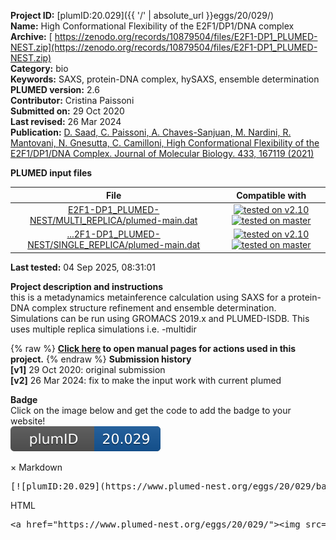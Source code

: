 **Project ID:** [plumID:20.029]({{ '/' | absolute_url }}eggs/20/029/)  
**Name:**  High Conformational Flexibility of the E2F1/DP1/DNA complex  
**Archive:** [ https://zenodo.org/records/10879504/files/E2F1-DP1_PLUMED-NEST.zip](https://zenodo.org/records/10879504/files/E2F1-DP1_PLUMED-NEST.zip)  
**Category:**  bio  
**Keywords:**  SAXS, protein-DNA complex, hySAXS, ensemble determination  
**PLUMED version:**  2.6  
**Contributor:**  Cristina Paissoni  
**Submitted on:** 29 Oct 2020  
**Last revised:** 26 Mar 2024  
**Publication:** [D. Saad, C. Paissoni, A. Chaves-Sanjuan, M. Nardini, R. Mantovani, N. Gnesutta, C. Camilloni, High Conformational Flexibility of the E2F1/DP1/DNA Complex. Journal of Molecular Biology. 433, 167119 (2021)](http://dx.doi.org/10.1016/j.jmb.2021.167119)  
  
**PLUMED input files**  
  
| File     | Compatible with |  
|:--------:|:--------:|  
| [E2F1-DP1_PLUMED-NEST/MULTI_REPLICA/plumed-main.dat](./data/E2F1-DP1_PLUMED-NEST/MULTI_REPLICA/plumed-main.dat.md) |  [![tested on v2.10](https://img.shields.io/badge/v2.10-passing-green.svg)](data/E2F1-DP1_PLUMED-NEST/MULTI_REPLICA/plumed-main.dat.plumed.stderr) [![tested on master](https://img.shields.io/badge/master-passing-green.svg)](data/E2F1-DP1_PLUMED-NEST/MULTI_REPLICA/plumed-main.dat.plumed_master.stderr) |  
| [...2F1-DP1_PLUMED-NEST/SINGLE_REPLICA/plumed-main.dat](./data/E2F1-DP1_PLUMED-NEST/SINGLE_REPLICA/plumed-main.dat.md) |  [![tested on v2.10](https://img.shields.io/badge/v2.10-passing-green.svg)](data/E2F1-DP1_PLUMED-NEST/SINGLE_REPLICA/plumed-main.dat.plumed.stderr) [![tested on master](https://img.shields.io/badge/master-passing-green.svg)](data/E2F1-DP1_PLUMED-NEST/SINGLE_REPLICA/plumed-main.dat.plumed_master.stderr) |  
  
**Last tested:**  04 Sep 2025, 08:31:01
  
**Project description and instructions**  
this is a metadynamics metainference calculation using SAXS for a protein-DNA complex structure refinement and ensemble determination. Simulations can be run using GROMACS 2019.x and PLUMED-ISDB. This uses multiple replica simulations i.e. -multidir  

  
{% raw %}
<b><a href="https://www.plumed.org/doc-master/user-doc/html/actionlist/?actions=GROUP,CENTER,BIASVALUE,RESTRAINT,MOLINFO,STATS,DISTANCE,PRINT,SAXS,WHOLEMOLECULES,ENSEMBLE,INCLUDE" target="_blank">Click here</a> to open manual pages for actions used in this project.</b>
{% endraw %}
**Submission history**  
**[v1]** 29 Oct 2020: original submission  
**[v2]** 26 Mar 2024: fix to make the input work with current plumed  
  
**Badge**  
Click on the image below and get the code to add the badge to your website!  
<img src="./badge.svg" alt="plumeDnest:20.029" id="myBtn" class="badge">
<div id="myModal" class="modal">
  <div class="modal-content">
    <span class="close">&times;</span>
    Markdown<pre>[![plumID:20.029](https://www.plumed-nest.org/eggs/20/029/badge.svg)](https://www.plumed-nest.org/eggs/20/029/)</pre>
    HTML<pre>&lt;a href="https://www.plumed-nest.org/eggs/20/029/"&gt;&lt;img src="https://www.plumed-nest.org/eggs/20/029/badge.svg" alt="plumID:20.029"&gt;&lt;/a&gt;</pre>
  </div>
</div>
